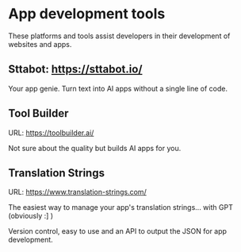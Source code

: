 # App development tools

These platforms and tools assist developers in their development of websites and apps.

## Sttabot: https://sttabot.io/

Your app genie. Turn text into AI apps without a single line of code.

## Tool Builder

URL: https://toolbuilder.ai/

Not sure about the quality but builds AI apps for you.


## Translation Strings

URL: https://www.translation-strings.com/

The easiest way to manage your app's translation strings... with GPT (obviously :] )

Version control, easy to use and an API to output the JSON for app development.
